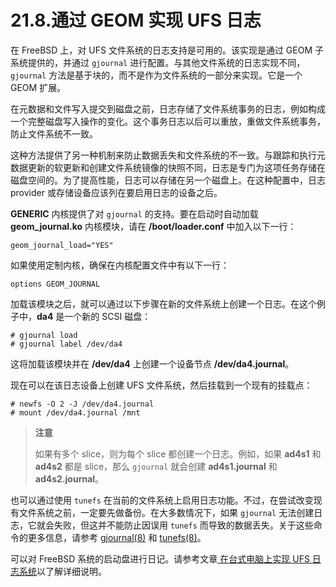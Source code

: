 # 21.8.通过 GEOM 实现 UFS 日志

在 FreeBSD 上，对 UFS 文件系统的日志支持是可用的。该实现是通过 GEOM 子系统提供的，并通过 `gjournal` 进行配置。与其他文件系统的日志实现不同，`gjournal` 方法是基于块的，而不是作为文件系统的一部分来实现。它是一个 GEOM 扩展。

在元数据和文件写入提交到磁盘之前，日志存储了文件系统事务的日志，例如构成一个完整磁盘写入操作的变化。这个事务日志以后可以重放，重做文件系统事务，防止文件系统不一致。

这种方法提供了另一种机制来防止数据丢失和文件系统的不一致。与跟踪和执行元数据更新的软更新和创建文件系统镜像的快照不同，日志是专门为这项任务存储在磁盘空间的。为了提高性能，日志可以存储在另一个磁盘上。在这种配置中，日志 provider 或存储设备应该列在要启用日志的设备之后。

**GENERIC** 内核提供了对 `gjournal` 的支持。要在启动时自动加载 **geom_journal.ko** 内核模块，请在 **/boot/loader.conf** 中加入以下一行：

```shell
geom_journal_load="YES"
```

如果使用定制内核，确保在内核配置文件中有以下一行：

```shell
options	GEOM_JOURNAL
```

加载该模块之后，就可以通过以下步骤在新的文件系统上创建一个日志。在这个例子中，**da4** 是一个新的 SCSI 磁盘：

```shell
# gjournal load
# gjournal label /dev/da4
```

这将加载该模块并在 **/dev/da4** 上创建一个设备节点 **/dev/da4.journal**。

现在可以在该日志设备上创建 UFS 文件系统，然后挂载到一个现有的挂载点：

```shell
# newfs -O 2 -J /dev/da4.journal
# mount /dev/da4.journal /mnt
```

> **注意**
>
> 如果有多个 slice，则为每个 slice 都创建一个日志。例如，如果 **ad4s1** 和 **ad4s2** 都是 slice，那么 `gjournal` 就会创建 **ad4s1.journal** 和 **ad4s2.journal**。

也可以通过使用 `tunefs` 在当前的文件系统上启用日志功能。不过，在尝试改变现有文件系统之前，一定要先做备份。在大多数情况下，如果 `gjournal` 无法创建日志，它就会失败，但这并不能防止因误用 `tunefs` 而导致的数据丢失。关于这些命令的更多信息，请参考 [gjournal(8)](https://www.freebsd.org/cgi/man.cgi?query=gjournal&sektion=8&format=html) 和 [tunefs(8)](https://www.freebsd.org/cgi/man.cgi?query=tunefs&sektion=8&format=html)。

可以对 FreeBSD 系统的启动盘进行日记。请参考文章[ 在台式电脑上实现 UFS 日志系统](https://docs.freebsd.org/en/articles/gjournal-desktop/)以了解详细说明。
